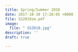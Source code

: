 ```yaml
---
title: Spring/Summer 2018
date: 2017-10-30 17:28:05 +0000
file: SS2018sm.pdf
image:
  file: " SS2018.jpg"
description: ''
draft: true

---
```

